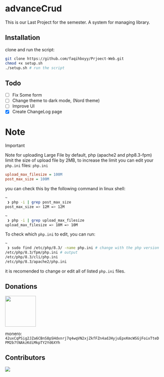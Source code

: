 # advanceCrud
This is our Last Project for the semester. A system for managing library.

## Installation
clone and run the script:
```bash
git clone https://github.com/faqihboyy/Prjoect-Web.git
chmod +x setup.sh
./setup.sh # run the script
```

## Todo
- [ ] Fix Some form
- [ ] Change theme to dark mode, (Nord theme)
- [ ] Improve UI
- [x] Create ChangeLog page

# Note
> [!IMPORTANT]
> Note for uploading Large File
by default, php (apache2 and php8.3-fpm) limit the size of upload file by 2MB, to increase the limit you can edit your `php.ini` files:
`php.ini`
```ini
upload_max_filesize = 100M
post_max_size = 100M
```
you can check this by the following command in linux shell:
```bash
~ 
 ❯ php -i | grep post_max_size
post_max_size => 12M => 12M

~ 
 ❯ php -i | grep upload_max_filesize
upload_max_filesize => 10M => 10M
```
To check which `php.ini` to edit, you can run:
```bash
~ 
 ❯ sudo find /etc/php/8.3/ -name php.ini # change with the php version you currently using
/etc/php/8.3/fpm/php.ini # output
/etc/php/8.3/cli/php.ini
/etc/php/8.3/apache2/php.ini
```
it is recomended to change or edit all of listed `php.ini` files.

## Donations 

<img height="100" src="https://res.coinpaper.com/coinpaper/f_webp,c_limit,w_3840,q_auto:good/monero_xmr_logo_d7cfda451e.png">

monero: `42uxCqPSig2JZa6CBnS8pSHdxnrj7q4wqVN2xjZkfFZn4adJHyjuEpxKmcWSGjFoixTteDPM2b7tNAkzKdiMkpTY2Yd6XYh`

## Contributors
<a href="https://github.com/faqihboyy/Prjoect-Web/graphs/contributors">
  <img src="https://contrib.rocks/image?repo=faqihboyy/Prjoect-Web" />
</a>

